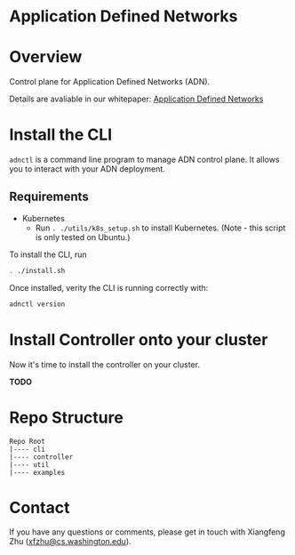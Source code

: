# Application Defined Networks

# Overview

Control plane for Application Defined Networks (ADN). 

Details are avaliable in our whitepaper: [Application Defined Networks](https://xzhu27.me/papers/Application_Defined_Networks_UW_FOCI.pdf)

# Install the CLI

`adnctl` is a command line program to manage ADN control plane. It allows you to interact with your ADN deployment.

## Requirements
- Kubernetes 
  - Run `. ./utils/k8s_setup.sh` to install Kubernetes. (Note - this script is only tested on Ubuntu.)

To install the CLI, run
```bash
. ./install.sh
```

Once installed, verity the CLI is running correctly with:
```bash
adnctl version
```

# Install Controller onto your cluster
Now it's time to install the controller on your cluster.

**TODO**

# Repo Structure
```
Repo Root
|---- cli   
|---- controller   
|---- util
|---- examples
```

# Contact
If you have any questions or comments, please get in touch with Xiangfeng Zhu (xfzhu@cs.washington.edu).